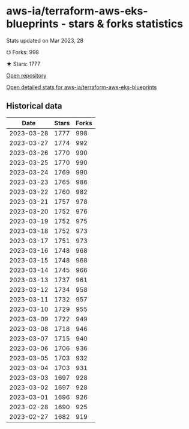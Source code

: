 # aws-ia/terraform-aws-eks-blueprints - stars & forks statistics

Stats updated on Mar 2023, 28

☋ Forks: 998

★ Stars: 1777

[Open repository](https://github.com/aws-ia/terraform-aws-eks-blueprints)

[Open detailed stats for aws-ia/terraform-aws-eks-blueprints](https://reviewgithub.com/rep/aws-ia/terraform-aws-eks-blueprints)

## Historical data
| Date | Stars | Forks |
|------|-------|-------|
| 2023-03-28 | 1777 | 998 | 
| 2023-03-27 | 1774 | 992 | 
| 2023-03-26 | 1770 | 990 | 
| 2023-03-25 | 1770 | 990 | 
| 2023-03-24 | 1769 | 990 | 
| 2023-03-23 | 1765 | 986 | 
| 2023-03-22 | 1760 | 982 | 
| 2023-03-21 | 1757 | 978 | 
| 2023-03-20 | 1752 | 976 | 
| 2023-03-19 | 1752 | 975 | 
| 2023-03-18 | 1752 | 973 | 
| 2023-03-17 | 1751 | 973 | 
| 2023-03-16 | 1748 | 968 | 
| 2023-03-15 | 1748 | 968 | 
| 2023-03-14 | 1745 | 966 | 
| 2023-03-13 | 1737 | 961 | 
| 2023-03-12 | 1734 | 958 | 
| 2023-03-11 | 1732 | 957 | 
| 2023-03-10 | 1729 | 955 | 
| 2023-03-09 | 1722 | 949 | 
| 2023-03-08 | 1718 | 946 | 
| 2023-03-07 | 1715 | 940 | 
| 2023-03-06 | 1706 | 936 | 
| 2023-03-05 | 1703 | 932 | 
| 2023-03-04 | 1703 | 931 | 
| 2023-03-03 | 1697 | 928 | 
| 2023-03-02 | 1697 | 928 | 
| 2023-03-01 | 1696 | 926 | 
| 2023-02-28 | 1690 | 925 | 
| 2023-02-27 | 1682 | 919 | 

